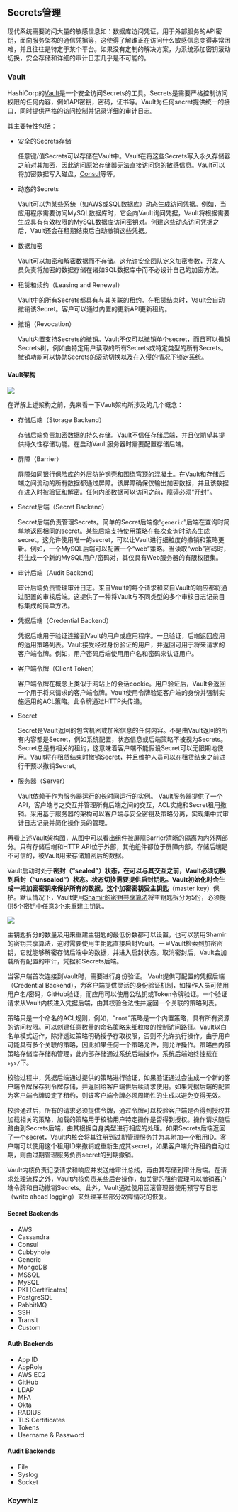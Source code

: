 ## Secrets管理

现代系统需要访问大量的敏感信息如：数据库访问凭证，用于外部服务的API密钥，面向服务架构的通信凭据等，这使得了解谁正在访问什么敏感信息变得非常困难，并且往往是特定于某个平台。如果没有定制的解决方案，为系统添加密钥滚动切换，安全存储和详细的审计日志几乎是不可能的。

### Vault

HashiCorp的[Vault](https://www.vaultproject.io)是一个安全访问Secrets的工具。Secrets是需要严格控制访问权限的任何内容，例如API密钥，密码，证书等。Vault为任何secret提供统一的接口，同时提供严格的访问控制并记录详细的审计日志。

其主要特性包括：

- 安全的Secrets存储

  任意键/值Secrets可以存储在Vault中。Vault在将这些Secrets写入永久存储器之前对其加密，因此访问原始存储器无法直接访问您的敏感信息。Vault可以将加密数据写入磁盘，[Consul](https://www.consul.io/)等等。

- 动态的Secrets

  Vault可以为某些系统（如AWS或SQL数据库）动态生成访问凭据。例如，当应用程序需要访问MySQL数据库时，它会向Vault询问凭据，Vault将根据需要生成具有有效权限的MySQL数据库访问密钥对。创建这些动态访问凭据之后，Vault还会在租期结束后自动撤销这些凭据。

- 数据加密

  Vault可以加密和解密数据而不存储。这允许安全团队定义加密参数，开发人员负责将加密的数据存储在诸如SQL数据库中而不必设计自己的加密方法。

- 租赁和续约（Leasing and Renewal）

  Vault中的所有Secrets都具有与其关联的租约。在租赁结束时，Vault会自动撤销该Secret。客户可以通过内置的更新API更新租约。

- 撤销（Revocation）

  Vault内置支持Secrets的撤销。Vault不仅可以撤销单个secret，而且可以撤销Secrets树，例如由特定用户读取的所有Secrets或特定类型的所有Secrets。撤销功能可以协助Secrets的滚动切换以及在入侵的情况下锁定系统。

#### Vault架构

![](/assets/vault-arch-overview.png)

在详解上述架构之前，先来看一下Vault架构所涉及的几个概念：

- 存储后端（Storage Backend）

  存储后端负责加密数据的持久存储。Vault不信任存储后端，并且仅期望其提供持久性存储功能。在启动Vault服务器时需要配置存储后端。

- 屏障（Barrier）

  屏障如同银行保险库的外层防护钢壳和围绕穹顶的混凝土。在Vault和存储后端之间流动的所有数据都通过屏障。该屏障确保仅输出加密数据，并且该数据在进入时被验证和解密。任何内部数据可以访问之前，障碍必须“开封”。

- Secret后端（Secret Backend）

  Secret后端负责管理Secrets。简单的Secret后端像“`generic`”后端在查询时简单地返回相同的secret。某些后端支持使用策略在每次查询时动态生成secret。这允许使用唯一的secret，可以让Vault进行细粒度的撤销和策略更新。例如，一个MySQL后端可以配置一个“web”策略。当读取“web”密码时，将生成一个新的MySQL用户/密码对，其仅具有Web服务器的有限权限集。

- 审计后端（Audit Backend）

  审计后端负责管理审计日志。来自Vault的每个请求和来自Vault的响应都将通过配置的审核后端。这提供了一种将Vault与不同类型的多个审核日志记录目标集成的简单方法。

- 凭据后端（Credential Backend）

  凭据后端用于验证连接到Vault的用户或应用程序。一旦验证，后端返回应用的适用策略列表。Vault接受经过身份验证的用户，并返回可用于将来请求的客户端令牌。例如，用户密码后端使用用户名和密码来认证用户。

- 客户端令牌（Client Token）

  客户端令牌在概念上类似于网站上的会话cookie。用户验证后，Vault会返回一个用于将来请求的客户端令牌。Vault使用令牌验证客户端的身份并强制实施适用的ACL策略。此令牌通过HTTP头传递。

- Secret

  Secret是Vault返回的包含机密或加密信息的任何内容。不是由Vault返回的所有内容都是Secret，例如系统配置，状态信息或后端策略不被视为Secrets。Secret总是有相关的租约，这意味着客户端不能假设Secret可以无限期地使用。Vault将在租赁结束时撤销Secret，并且维护人员可以在租赁结束之前进行干预以撤销Secret。

- 服务器（Server）

  Vault依赖于作为服务器运行的长时间运行的实例。 Vault服务器提供了一个API，客户端与之交互并管理所有后端之间的交互，ACL实施和Secret租用撤销。采用基于服务器的架构可以客户端与安全密钥及策略分离，实现集中式审计日志记录并简化操作员的管理。

再看上述Vault架构图，从图中可以看出组件被屏障Barrier清晰的隔离为内外两部分。只有存储后端和HTTP API位于外部，其他组件都位于屏障内部。存储后端是不可信的，被Vault用来存储加密后的数据。

Vault启动时处于**密封（“sealed”）**状态，在可以与其交互之前，Vault必须切换到**启封（“unsealed”）**状态。状态切换需要提供启封钥匙。Vault初始化时会生成一把加密密钥来保护所有的数据，这个加密密钥受**主钥匙**（master key）保护。默认情况下，Vault使用[Shamir的密钥共享算法](https://en.wikipedia.org/wiki/Shamir's_Secret_Sharing)将主钥匙拆分为5份，必须提供5个密钥中任意3个来重建主钥匙。

![](/assets/vault-master-keys-shares-arch.png)

主钥匙拆分的数量及用来重建主钥匙的最低份数都可以设置，也可以禁用Shamir的密钥共享算法，这时需要使用主钥匙直接启封Vault。一旦Vault检索到加密密钥，它就能够解密存储后端中的数据，并进入启封状态。取消密封后，Vault会加载所有配置的审计，凭据和Secrets后端。

当客户端首次连接到Vault时，需要进行身份验证。 Vault提供可配置的凭据后端（Credential Backend），为客户端提供灵活的身份验证机制，如操作人员可使用用户名/密码，GitHub验证，而应用可以使用公私钥或Token令牌验证。一个验证请求从Vault内核进入凭据后端，由其校验合法性并返回一个关联的策略列表。

策略只是一个命名的ACL规则，例如，“`root`”策略是一个内置策略，具有所有资源的访问权限。可以创建任意数量的命名策略来细粒度的控制访问路径。Vault以白名单模式运作，除非透过策略明确授予存取权限，否则不允许执行操作。由于用户可能具有多个关联的策略，因此如果任何一个策略允许，则允许操作。策略由内部策略存储库存储和管理，此内部存储通过系统后端操作，系统后端始终挂载在`sys/`下。

校验过程中，凭据后端通过提供的策略进行验证，如果验证通过会生成一个新的客户端令牌保存到令牌存储，并返回给客户端供后续请求使用。如果凭据后端的配置为客户端令牌设定了租约，则该客户端令牌必须周期性的生成以避免变得无效。

校验通过后，所有的请求必须提供令牌，通过令牌可以校验客户端是否得到授权并加载相关的策略，加载的策略用于校验用户特定操作是否得到授权。操作请求随后路由到Secrets后端，由其根据自身类型进行相应的处理。如果Secrets后端返回了一个secret，Vault内核会将其注册到过期管理服务并为其附加一个租用ID。客户端可以使用这个租用ID来撤销或重新生成其secret，如果客户端允许租约自动过期，则由过期管理服务负责secret的到期撤销。

Vault内核负责记录请求和响应并发送给审计总线，再由其存储到审计后端。在请求处理流程之外，Vault内核负责某些后台操作，如关键的租约管理可以撤销客户端令牌和自动撤销Secrets。此外，Vault通过使用回滚管理器使用预写写日志（write ahead logging）来处理某些部分故障情况的恢复。

#### Secret Backends

- AWS
- Cassandra
- Consul
- Cubbyhole
- Generic
- MongoDB
- MSSQL
- MySQL
- PKI (Certificates)
- PostgreSQL
- RabbitMQ
- SSH
- Transit
- Custom

#### Auth Backends

- App ID
- AppRole
- AWS EC2
- GitHub
- LDAP
- MFA
- Okta
- RADIUS
- TLS Certificates
- Tokens
- Username & Password

#### Audit Backends

- File
- Syslog
- Socket

### Keywhiz